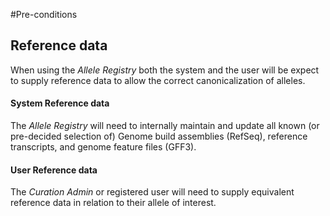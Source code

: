 #Pre-conditions


## Reference data

When using the *Allele Registry* both the system and the user will be expect to supply reference data to allow the correct canonicalization of alleles.

#### System Reference data
The *Allele Registry* will need to internally maintain and update all known (or pre-decided selection of) Genome build assemblies (RefSeq), reference transcripts, and genome feature files (GFF3).


#### User Reference data
The *Curation Admin* or registered user will need to supply equivalent reference data in relation to their allele of interest. 
